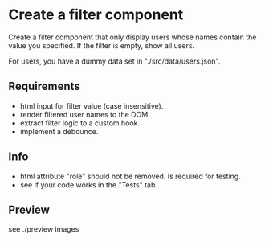 # Create a filter component

Create a filter component that only display users whose names contain the value you specified.
If the filter is empty, show all users.

For users, you have a dummy data set in "./src/data/users.json".

## Requirements

- html input for filter value (case insensitive).
- render filtered user names to the DOM.
- extract filter logic to a custom hook.
- implement a debounce.

## Info

- html attribute "role" should not be removed. Is required for testing.
- see if your code works in the "Tests" tab.

## Preview

see ./preview images

